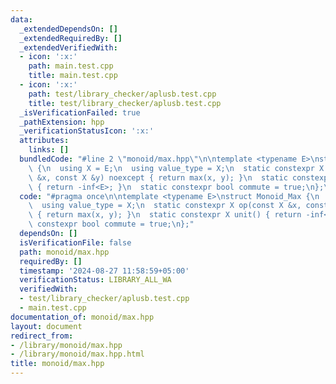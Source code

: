 ```yaml
---
data:
  _extendedDependsOn: []
  _extendedRequiredBy: []
  _extendedVerifiedWith:
  - icon: ':x:'
    path: main.test.cpp
    title: main.test.cpp
  - icon: ':x:'
    path: test/library_checker/aplusb.test.cpp
    title: test/library_checker/aplusb.test.cpp
  _isVerificationFailed: true
  _pathExtension: hpp
  _verificationStatusIcon: ':x:'
  attributes:
    links: []
  bundledCode: "#line 2 \"monoid/max.hpp\"\n\ntemplate <typename E>\nstruct Monoid_Max\
    \ {\n  using X = E;\n  using value_type = X;\n  static constexpr X op(const X\
    \ &x, const X &y) noexcept { return max(x, y); }\n  static constexpr X unit()\
    \ { return -inf<E>; }\n  static constexpr bool commute = true;\n};\n"
  code: "#pragma once\n\ntemplate <typename E>\nstruct Monoid_Max {\n  using X = E;\n\
    \  using value_type = X;\n  static constexpr X op(const X &x, const X &y) noexcept\
    \ { return max(x, y); }\n  static constexpr X unit() { return -inf<E>; }\n  static\
    \ constexpr bool commute = true;\n};"
  dependsOn: []
  isVerificationFile: false
  path: monoid/max.hpp
  requiredBy: []
  timestamp: '2024-08-27 11:58:59+05:00'
  verificationStatus: LIBRARY_ALL_WA
  verifiedWith:
  - test/library_checker/aplusb.test.cpp
  - main.test.cpp
documentation_of: monoid/max.hpp
layout: document
redirect_from:
- /library/monoid/max.hpp
- /library/monoid/max.hpp.html
title: monoid/max.hpp
---
```

